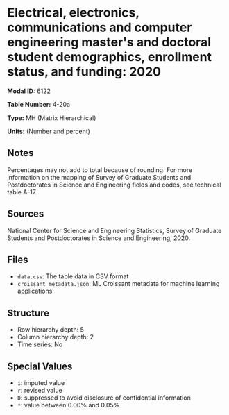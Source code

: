 # Electrical, electronics, communications and computer engineering master's and doctoral student demographics, enrollment status, and funding: 2020

**Modal ID:** 6122

**Table Number:** 4-20a

**Type:** MH (Matrix Hierarchical)

**Units:** (Number and percent)

## Notes

Percentages may not add to total because of rounding. For more information on the mapping of Survey of Graduate Students and Postdoctorates in Science and Engineering fields and codes, see technical table A-17.

## Sources

National Center for Science and Engineering Statistics, Survey of Graduate Students and Postdoctorates in Science and Engineering, 2020.

## Files

- `data.csv`: The table data in CSV format
- `croissant_metadata.json`: ML Croissant metadata for machine learning applications

## Structure

- Row hierarchy depth: 5
- Column hierarchy depth: 2
- Time series: No

## Special Values

- `i`: imputed value
- `r`: revised value
- `D`: suppressed to avoid disclosure of confidential information
- `*`: value between 0.00% and 0.05%
